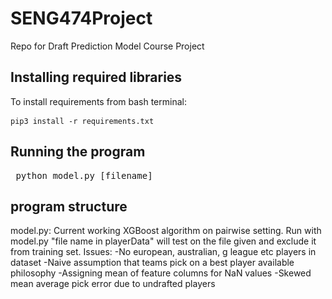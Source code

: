 # SENG474Project
Repo for Draft Prediction Model Course Project
## Installing required libraries
To install requirements from bash terminal: <pre> ```pip3 install -r requirements.txt``` </pre>

## Running the program

<pre> python model.py [filename] </pre>

## program structure
model.py: Current working XGBoost algorithm on pairwise setting. Run with model.py "file name in playerData" will test on the file given and exclude it from training set.
Issues:
-No european, australian, g league etc players in dataset
-Naive assumption that teams pick on a best player available philosophy
-Assigning mean of feature columns for NaN values
-Skewed mean average pick error due to undrafted players
